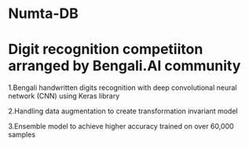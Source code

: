 # Numta-DB
# Digit recognition competiiton arranged by Bengali.AI community
1.Bengali handwritten digits recognition with deep convolutional neural network (CNN) using Keras library

2.Handling data augmentation to create transformation invariant model

3.Ensemble model to achieve higher accuracy trained on over 60,000 samples
